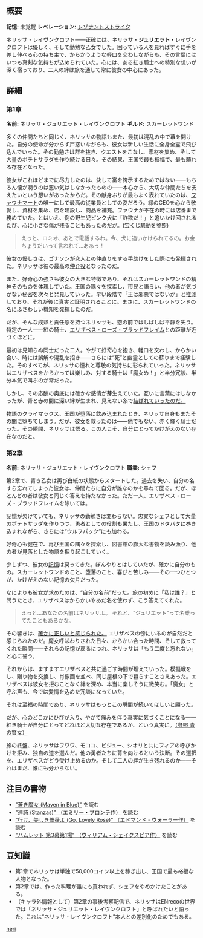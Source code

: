 <!-- title: ネリッサ・ジュリエット・レイヴンクロフト -->
<!-- quote: 私の勇敢な騎士はどこにいるのかしら？ -->
<!-- chapters: -1 -->
<!-- images: (ネリッサ 第1章プロフィール), ("Start Again" MVのネリッサ), (レベレーションを発動するネリッサ), (ネリッサ 第2章プロフィール), (第2章エンディングでフィアに背を向けるネリッサ) -->
<!-- model: false -->

## 概要

**記憶:** 未覚醒
**レベレーション:** [レゾナントストライク](#entry:resonant-strike-entry)

ネリッサ・レイヴンクロフト――正確には、ネリッサ・**ジュリエット**・レイヴンクロフトは優しく、そして勤勉な乙女でした。困っている人を見ればすぐに手を差し伸べる心の持ち主で、からかうような軽口を交わしながらも、その言葉にはいつも真剣な気持ちが込められていた。心には、ある紅き騎士への特別な想いが深く宿っており、二人の絆は旅を通して常に彼女の中心にあった。

## 詳細

### 第1章

**名前:** ネリッサ・ジュリエット・レイヴンクロフト
**ギルド:** スカーレットワンド

多くの仲間たちと同じく、ネリッサの物語もまた、最初は混乱の中で幕を開けた。自分の使命が分からず戸惑いながらも、彼女は新しい生活に全身全霊で飛び込んでいった。その勤勉さは群を抜き、クエストをこなし、素材を集め、そして大量のポテトサラダを作り続ける日々。その結果、王国で最も裕福で、最も頼れる存在となった。

彼女がこれほどまでに尽力したのは、決して富を誇示するためではない――もちろん懐が潤うのは悪い気はしなかったものの――本心から、大切な仲間たちを支えたいという想いがあったからだ。その献身ぶりが最もよく表れていたのは、[ファウナマート](#entry:faunamart-entry)の唯一にして最高の従業員としての姿だろう。緑のCEOを心から敬愛し、資材を集め、店を建設し、商品を補充。ファウナが不在の時には店番まで務めていた。とはいえ、例の野生児ピンク犬に「詐欺だ！」と追いかけ回されるたび、心に小さな傷が残ることもあったのだが。([宝くじ騒動を参照)](#entry:lottery-fiasco-entry)

> えっと、ロミオ、あとで電話するわ。今、犬に追いかけられてるの。お金ちょうだいって言われて…ああっ！

彼女の優しさは、ゴナソンが恋人との仲直りをする手助けをした際にも発揮された。ネリッサは彼の最高の[仲介役](https://www.youtube.com/live/qdYQ5j-0sQI?feature=shared&t=2806)となったのだ。

また、好奇心の強さも彼女の大きな特徴であり、それはスカーレットワンドの精神そのものを体現していた。王国の隅々を探索し、市民と語らい、他の者が気づかない秘密を次々と発見していった。早い段階で「王は邪悪ではないか」と[推測](https://www.youtube.com/live/qdYQ5j-0sQI?feature=shared&t=12299)しており、それが後に真実と証明されることに。まさに、スカーレットワンドの名にふさわしい機知を発揮したのだ。

だが、そんな成熟と責任感を持つネリッサも、恋の前ではしばしば平静を失う。特定の一人――紅の騎士、[エリザベス・ローズ・ブラッドフレイム](#entry:liz-entry)との距離が近づくほどに。

最初は見知らぬ同士だった二人。やがて好奇心を抱き、軽口を交わし、からかい合い、時には誤解や混乱を招き――さらには“死”と幽霊としての蘇りまで経験した。そのすべてが、ネリッサの憧れと尊敬の気持ちに彩られていった。ネリッサはエリザベスをからかっては楽しみ、対する騎士は「魔女め！」と半分冗談、半分本気で叫ぶのが常だった。

しかし、その応酬の奥底には確かな感情が芽生えていた。互いに言葉にはしなかったが、青と赤の間に深い絆が生まれ、見えない糸で[結ばれていったのだ。](#entry:fire-and-flight-entry)

物語のクライマックス、王国が堕落に飲み込まれたとき、ネリッサ自身もまたその闇に堕ちてしまう。だが、彼女を救ったのは――他でもない、赤く輝く騎士だった。その瞬間、ネリッサは悟る。この人こそ、自分にとってかけがえのない存在なのだと。

### 第2章

**名前:** ネリッサ・ジュリエット・レイヴンクロフト
**職業:** シェフ

第2章で、青き乙女は再び白紙の状態からスタートした。過去を失い、自分の名すら忘れてしまった彼女は、仲間たちに自分が誰なのかを尋ねて回る。だが、ほとんどの者は彼女と同じく答えを持たなかった。ただ一人、エリザベス・ローズ・ブラッドフレイムを除いては。

記憶が欠けていても、ネリッサの勤勉さは変わらない。忠実なシェフとして大量のポテトサラダを作りつつ、勇者としての役割も果たし、王国のドタバタに巻き込まれながら、さらには“ウルフパック”にも加わる。

好奇心も健在で、再び王国の隅々を探索し、図書館の膨大な書物を読み漁り、他の者が見落とした物語を掘り起こしていく。

少しずつ、彼女の[記憶](https://www.youtube.com/live/5sWjzbacGUY?si=KUn5fSBcrLgmamn&t=12079)は戻ってきた。ぼんやりとはしていたが、確かに自分のもの。スカーレットワンドのこと、堕落のこと、喜びと苦しみ――その一つひとつが、かけがえのない記憶の欠片だった。

なによりも彼女が求めたのは、“自分の名前”だった。旅の初めに「私は誰？」と問うたとき、エリザベスはからかいやあだ名を使わず、こう答えてくれた。

> えっと…あなたの名前はネリッサよ。
> それと、“ジュリエット”って名乗ってたこともあるかな。

その響きは、[確かに正しいと感じられた。](https://www.youtube.com/live/XfZh_3xb7i0?si=xVwBE_o5TFb2HfsC&t=5287) エリザベスの傍にいるのが自然だと感じられたのだ。魔女呼ばわりされた日々、からかい合った時間、そして救ってくれた瞬間――それらの記憶が戻るにつれ、ネリッサは「もう二度と忘れない」と心に誓う。

それからは、ますますエリザベスと共に過ごす時間が増えていった。模擬戦をし、贈り物を交換し、肖像画を並べ、同じ屋根の下で暮らすことさえあった。エリザベスは彼女を拒むことなく絆を深め、本当に楽しそうに微笑む。「魔女」と呼ぶ声も、今では愛情を込めた冗談になっていた。

それは至福の時間であり、ネリッサはもっとこの瞬間が続いてほしいと願った。

だが、心のどこかにひびが入り、やがて痛みを伴う真実に気づくことになる――紅き騎士が自分にとってどれほど大切な存在であるか、という真実に。[（参照 青の賢女）](#entry:maven-in-blue-entry)

旅の終盤、ネリッサはフワワ、モココ、ビジュー、シオリと共にフィアの呼びかけを拒み、独自の道を選んだ。他の勇者たちに背を向けるという決断。その選択を、エリザベスがどう受け止めるのか。そして二人の絆が生き残れるのか――それはまだ、誰にも分からない。

## 注目の書物

- ["蒼き魔女 (Maven in Blue)"](#text:maven-in-blue) を読む
- ["連詩 (Stanzas)" （エミリー・ブロンテ作）](#text:stanzas) を読む
- ["行け、美しき薔薇よ (Go, Lovely Rose)" （エドマンド・ウォーラー作）](#text:go-lovely-rose) を読む
- ["ハムレット 第3幕第1場" （ウィリアム・シェイクスピア作）](#text:hamlet) を読む

## 豆知識

- 第1章でネリッサは単独で50,000コイン以上を稼ぎ出し、王国で最も裕福な人物となった。
- 第2章では、作った料理が誰にも買われず、シェフをやめかけたことがある。
- （キャラ外情報として）第2章の事後考察配信で、ネリッサはENrecoの世界では「ネリッサ・ジュリエット・レイヴンクロフト」と呼ばれたいと語った。これは“ネリッサ・レイヴンクロフト”本人との差別化のためでもある。

[neri](#easter:easter-nerissa)
